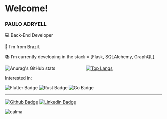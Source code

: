 # Welcome!

 

### PAULO ADRYELL

 

:computer: Back-End Developer

:house_with_garden: I’m from Brazil.

:books: I’m currently developing in the stack = [Flask, SQLAlchemy, GraphQL].
 
![Anurag's GitHub stats](https://github-readme-stats.vercel.app/api?username=adryells&show_icons=true&theme=radical)
⠀⠀⠀⠀⠀⠀⠀⠀⠀
[![Top Langs](https://github-readme-stats.vercel.app/api/top-langs/?username=adryells&layout=compact)](https://github.com/anuraghazra/github-readme-stats)


Interested in:

![Flutter Badge](https://img.shields.io/badge/Flutter-02569B?style=for-the-badge&logo=flutter&logoColor=white)
![Rust Badge](https://img.shields.io/badge/Rust-000000?style=for-the-badge&logo=rust&logoColor=white)
![Go Badge](https://img.shields.io/badge/Go-00ADD8?style=for-the-badge&logo=go&logoColor=white)

<hr>

[![Github Badge](https://img.shields.io/badge/-Github-000?style=flat-square&logo=Github&logoColor=white&link=https://github.com/adryells)](https://github.com/adryells) [![Linkedin Badge](https://img.shields.io/badge/-LinkedIn-blue?style=flat-square&logo=Linkedin&logoColor=white&link=LINK_LINKEDIN)]( LINK_LINKEDIN)

![calma](https://i.pinimg.com/originals/92/8b/8c/928b8cedc88a0e7ec3add49a015976f5.gif)
